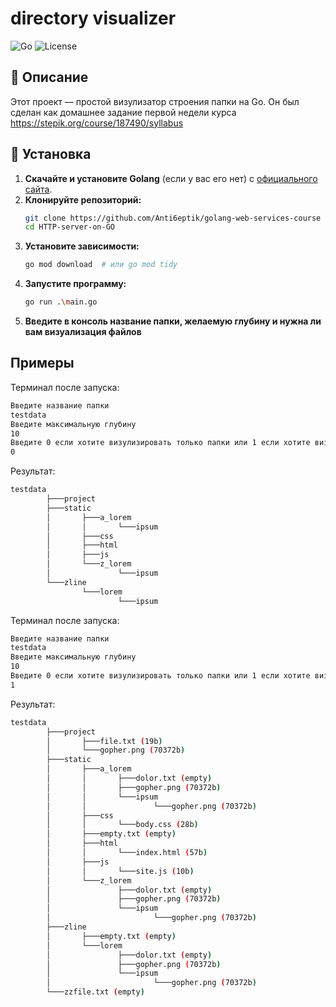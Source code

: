 # directory visualizer

![Go](https://img.shields.io/badge/Go-1.21-blue)
![License](https://img.shields.io/badge/License-MIT-green)

## 📌 Описание

Этот проект — простой визулизатор строения папки на Go. Он был сделан как домашнее задание первой недели курса https://stepik.org/course/187490/syllabus

## 🚀 Установка

1. **Скачайте и установите Golang** (если у вас его нет) с [официального сайта](https://go.dev/).
2. **Клонируйте репозиторий:**  
   ```sh
   git clone https://github.com/Anti6eptik/golang-web-services-course
   cd HTTP-server-on-GO
   ```
3. **Установите зависимости:**  
   ```sh
   go mod download  # или go mod tidy
   ```
4. **Запустите программу:**  
   ```sh
   go run .\main.go
   ```
5. **Введите в консоль название папки, желаемую глубину и нужна ли вам визуализация файлов**
   
## Примеры
Терминал после запуска:
```sh
Введите название папки
testdata
Введите максимальную глубину
10
Введите 0 если хотите визулизировать только папки или 1 если хотите визуализировать папки и файлы
0
```
Результат:
```sh
testdata
        ├───project
        ├───static
        │       ├───a_lorem
        │       │       └───ipsum
        │       ├───css
        │       ├───html
        │       ├───js
        │       └───z_lorem
        │               └───ipsum
        └───zline
                └───lorem
                        └───ipsum
```

Терминал после запуска:
```sh
Введите название папки
testdata
Введите максимальную глубину
10
Введите 0 если хотите визулизировать только папки или 1 если хотите визуализировать папки и файлы
1
```
Результат:
```sh
testdata
        ├───project
        │       ├───file.txt (19b)
        │       └───gopher.png (70372b)
        ├───static
        │       ├───a_lorem
        │       │       ├───dolor.txt (empty)
        │       │       ├───gopher.png (70372b)
        │       │       └───ipsum
        │       │               └───gopher.png (70372b)
        │       ├───css
        │       │       └───body.css (28b)
        │       ├───empty.txt (empty)
        │       ├───html
        │       │       └───index.html (57b)
        │       ├───js
        │       │       └───site.js (10b)
        │       └───z_lorem
        │               ├───dolor.txt (empty)
        │               ├───gopher.png (70372b)
        │               └───ipsum
        │                       └───gopher.png (70372b)
        ├───zline
        │       ├───empty.txt (empty)
        │       └───lorem
        │               ├───dolor.txt (empty)
        │               ├───gopher.png (70372b)
        │               └───ipsum
        │                       └───gopher.png (70372b)
        └───zzfile.txt (empty)
```

